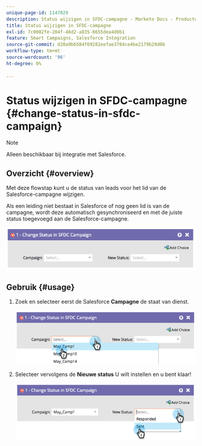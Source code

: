 ```yaml
---
unique-page-id: 1147029
description: Status wijzigen in SFDC-campagne - Marketo Docs - Productdocumentatie
title: Status wijzigen in SFDC-campagne
exl-id: 7c0082fe-204f-46d2-a835-8655dea4d0b1
feature: Smart Campaigns, Salesforce Integration
source-git-commit: d20a9bb584f69282eefae3704ce4be2179b29d0b
workflow-type: tm+mt
source-wordcount: '96'
ht-degree: 0%

---
```


# Status wijzigen in SFDC-campagne {#change-status-in-sfdc-campaign}

>[!NOTE]
>
>Alleen beschikbaar bij integratie met Salesforce.

## Overzicht {#overview}

Met deze flowstap kunt u de status van leads voor het lid van de Salesforce-campagne wijzigen.

Als een leiding niet bestaat in Salesforce of nog geen lid is van de campagne, wordt deze automatisch gesynchroniseerd en met de juiste status toegevoegd aan de Salesforce-campagne.

![](assets/image2014-9-22-15-3a13-3a54.png)

## Gebruik {#usage}

1. Zoek en selecteer eerst de Salesforce **Campagne** de staat van dienst.

   ![](assets/image2014-9-22-15-3a13-3a58.png)

1. Selecteer vervolgens de **Nieuwe status** U wilt instellen en u bent klaar!

   ![](assets/image2014-9-22-15-3a14-3a0.png)

